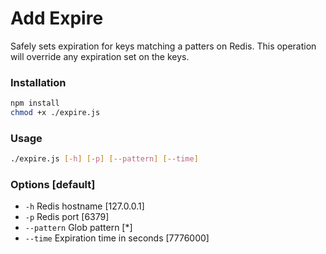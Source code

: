 # Add Expire

Safely sets expiration for keys matching a patters on Redis. This operation will override any expiration set on the keys.

### Installation

```bash
npm install
chmod +x ./expire.js
```

### Usage

```bash
./expire.js [-h] [-p] [--pattern] [--time]
```

### Options [default]
* `-h` Redis hostname [127.0.0.1]
* `-p` Redis port [6379]
* `--pattern` Glob pattern [\*]
* `--time` Expiration time in seconds [7776000]
